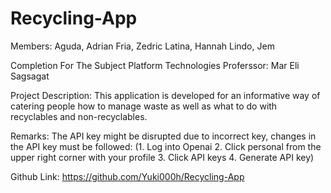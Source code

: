# Recycling-App
Members: 
Aguda, Adrian 
Fria, Zedric 
Latina, Hannah
Lindo, Jem

Completion For The Subject Platform Technologies
Proferssor: Mar Eli Sagsagat

Project Description:
This application is developed for an informative way of catering people how to manage waste as well as what to do with recyclables and non-recyclables.

Remarks:
The API key might be disrupted due to incorrect key, changes in the API key must be followed: 
(1. Log into Openai
2. Click personal from the upper right corner with your profile
3. Click API keys
4. Generate API key)

Github Link: https://github.com/Yuki000h/Recycling-App

